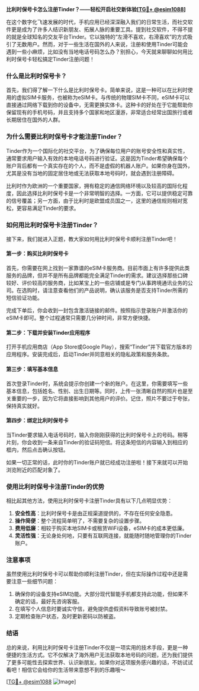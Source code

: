 **比利时保号卡怎么注册Tinder？——轻松开启社交新体验[[TG💪+ @esim1088](https://t.me/s/esim1088)]**

在这个数字化飞速发展的时代，手机应用已经深深融入我们的日常生活，而社交软件更是成为了许多人结识新朋友、拓展人脉的重要工具。提到社交软件，不得不提的就是全球知名的交友平台Tinder。它以独特的“左滑不喜欢，右滑喜欢”的方式吸引了无数用户。然而，对于一些生活在国外的人来说，注册和使用Tinder可能会遇到一些小麻烦，比如没有当地电话号码怎么办？别担心，今天就来聊聊如何用比利时保号卡轻松搞定Tinder注册问题！

### 什么是比利时保号卡？

首先，我们得了解一下什么是比利时保号卡。简单来说，这是一种可以在比利时使用的虚拟SIM卡服务，也被称为eSIM卡。与传统的物理SIM卡不同，eSIM卡可以直接通过网络下载到你的设备中，无需更换实体卡。这种卡的好处在于它能帮助你保留现有的手机号码，并且支持多个国家和地区漫游，非常适合经常出国旅行或者长期居住在国外的人群。

### 为什么需要比利时保号卡才能注册Tinder？

Tinder作为一个国际化的社交平台，为了确保每位用户的账号安全性和真实性，通常要求用户输入有效的本地电话号码进行验证。这是因为Tinder希望确保每个账户背后都有一个真实存在的个人，而不是虚假的机器人账户。如果你身在国外，尤其是没有当地的固定居住地或无法获取本地号码时，就会遇到注册障碍。

比利时作为欧洲的一个重要国家，拥有稳定的通信网络环境以及较高的国际化程度，因此选择比利时保号卡是一个非常明智的选择。一方面，它可以提供稳定可靠的信号覆盖；另一方面，由于比利时是欧盟成员国之一，这里的通信规则相对宽松，更容易满足Tinder的要求。

### 如何用比利时保号卡注册Tinder？

接下来，我们就进入正题，教大家如何用比利时保号卡顺利注册Tinder吧！

#### 第一步：购买比利时保号卡

首先，你需要在网上找到一家靠谱的eSIM卡服务商。目前市面上有许多提供此类服务的品牌，但并不是所有品牌都能完全满足Tinder的需求。建议选择那些口碑较好、评价较高的服务商，比如某宝上的一些店铺或是专门从事跨境通讯业务的公司。在选购时，请注意查看他们的产品说明，确认该服务是否支持Tinder所需的短信验证功能。

完成下单后，你会收到一封包含激活链接的邮件。按照指示登录账户并激活你的eSIM卡即可。整个过程通常只需要几分钟时间，非常方便快捷。

#### 第二步：下载并安装Tinder应用程序

打开手机应用商店（App Store或Google Play），搜索“Tinder”并下载官方版本的应用程序。安装完成后，启动Tinder并同意相关的隐私政策和服务条款。

#### 第三步：填写基本信息

首次登录Tinder时，系统会提示你创建一个新的账户。在这里，你需要填写一些基本信息，包括姓名、性别、出生日期等。同时，上传一张清晰自然的照片也是至关重要的一步，因为它将直接影响到其他用户的评价。记住，照片不要过于夸张，保持真实就好。

#### 第四步：绑定比利时保号卡

当Tinder要求输入电话号码时，输入你刚刚获得的比利时保号卡上的号码。稍等片刻，你会收到一条来自Tinder的验证码短信。将这条短信的内容输入到相应的框内，然后点击确认按钮。

如果一切正常的话，此时你的Tinder账户就已经成功注册啦！接下来就可以开始浏览附近的匹配对象了。

### 使用比利时保号卡注册Tinder的优势

相比起其他方法，使用比利时保号卡注册Tinder具有以下几点明显优势：

1. **安全性高**：比利时保号卡是由正规渠道提供的，不存在任何安全隐患。
2. **操作简便**：整个流程简单明了，不需要复杂的设置步骤。
3. **费用低廉**：相较于购买本地SIM卡或租赁WiFi设备，eSIM卡的成本更低廉。
4. **灵活性强**：无论身处何地，只要有互联网连接，就能随时随地管理你的Tinder账户。

### 注意事项

虽然使用比利时保号卡可以帮助你顺利注册Tinder，但在实际操作过程中还是需要注意一些细节问题：

1. 确保你的设备支持eSIM功能。大部分现代智能手机都支持此功能，但如果不确定的话，最好先咨询客服。
2. 在填写个人信息时要诚实守信，避免提供虚假资料导致账号被封禁。
3. 定期检查账户状态，及时更新密码以防被盗。

### 结语

总的来说，利用比利时保号卡注册Tinder不仅是一项实用的技术手段，更是一种便捷的生活方式。它不仅解决了海外用户无法获取本地号码的问题，还为我们提供了更多可能性去探索世界、认识新朋友。如果你对这项服务感兴趣的话，不妨试试看吧！相信它会给你的生活带来意想不到的乐趣哦～

[[TG💪+ @esim1088](https://t.me/s/esim1088) ![Image](https://i.postimg.cc/4NQfJmqS/Snipaste-2025-05-13-00-14-12.png)]